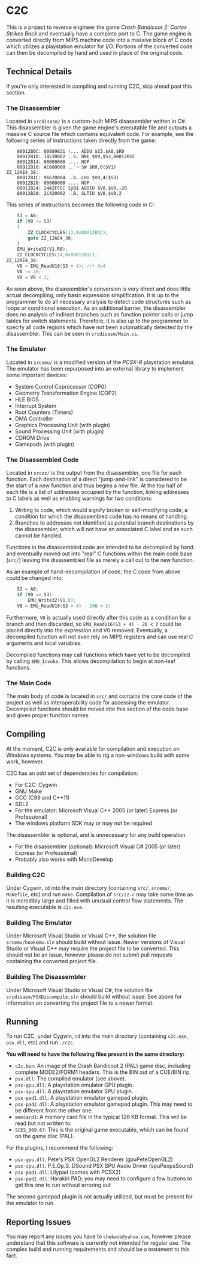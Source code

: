 # C2C #
This is a project to reverse engineer the game _Crash Bandicoot 2: Cortex Strikes Back_ and eventually have a complete port to C. The game engine is converted directly from MIPS machine code into a massive block of C code which utilizes a playstation emulator for I/O. Portions of the converted code can then be decompiled by hand and used in place of the original code.

## Technical Details ##
If you're only interested in compiling and running C2C, skip ahead past this section.

### The Disassembler ###
Located in `srcdisasm/` is a custom-built MIPS disassembler written in C#. This disassembler is given the game engine's executable file and outputs a massive C source file which contains equivalent code. For example, see the following series of instructions taken directly from the game:

```
	80012B0C: 00809821 !... ADDU $S3,$A0,$R0
	80012B10: 14530002 ..S. BNE $V0,$S3,80012B1C
	80012B14: 00000000 .... NOP
	80012B18: AC600000 ..`¬ SW $R0,0($V1)
ZZ_12AE4_38:
	80012B1C: 96620004 ..b. LHU $V0,4($S3)
	80012B20: 00000000 .... NOP
	80012B24: 2442FFEC ìÿB$ ADDIU $V0,$V0,-20
	80012B28: 2C420002 ..B, SLTIU $V0,$V0,2
```

This series of instructions becomes the following code in C:

```C
	S3 = A0;
	if (V0 != S3)
	{
		ZZ_CLOCKCYCLES(13,0x80012B1C);
		goto ZZ_12AE4_38;
	}
	EMU_Write32(V1,R0);
	ZZ_CLOCKCYCLES(14,0x80012B1C);
ZZ_12AE4_38:
	V0 = EMU_ReadU16(S3 + 4); //+ 0x4
	V0 -= 20;
	V0 = V0 < 2;
```

As seen above, the disassembler's conversion is very direct and does little actual decompiling, only basic expression simplification. It is up to the programmer to do all necessary analysis to detect code structures such as loops or conditional execution. As an additional barrier, the disassembler does no analysis of indirect branches such as function pointer calls or jump tables for switch statements. Therefore, it is also up to the programmer to specify all code regions which have not been automatically detected by the disassembler. This can be seen in `srcdisasm/Main.cs`.

### The Emulator ###
Located in `srcemu/` is a modified version of the _PCSX-R_ playstation emulator. The emulator has been repurposed into an external library to implement some important devices:

* System Control Coprocessor (COP0)
* Geometry Transformation Engine (COP2)
* HLE BIOS
* Interrupt System
* Root Counters (Timers)
* DMA Controller
* Graphics Processing Unit (with plugin)
* Sound Processing Unit (with plugin)
* CDROM Drive
* Gamepads (with plugin)

### The Disassembled Code ###
Located in `srczz/` is the output from the disassembler, one file for each function. Each destination of a direct "jump-and-link" is considered to be the start of a new function and thus begins a new file. At the top half of each file is a list of addresses occupied by the function, linking addresses to C labels as well as enabling warnings for two conditions:

1. Writing to code, which would signify broken or self-modifying code, a condition for which the disassembled code has no means of handling.
2. Branches to addresses not identified as potential branch destinations by the disassembler, which will not have an associated C label and as such cannot be handled.

Functions in the disassembled code are intended to be decompiled by hand and eventually moved out into "real" C functions within the main code base (`src/`) leaving the disassembled file as merely a call out to the new function.

As an example of hand-decompilation of code, the C code from above could be changed into:

```C
	S3 = A0;
	if (V0 == S3)
		EMU_Write32(V1,0);
	V0 = EMU_ReadU16(S3 + 4) - 20U < 2;
```

Furthermore, `V0` is actually used directly after this code as a condition for a branch and then discarded, so `EMU_ReadU16(S3 + 4) - 20 < 2` could be placed directly into the expression and V0 removed. Eventually, a decompiled function will not even rely on MIPS registers and can use real C arguments and local variables.

Decompiled functions may call functions which have yet to be decompiled by calling `EMU_Invoke`. This allows decompilation to begin at non-leaf functions.

### The Main Code ###
The main body of code is located in `src/` and contains the core code of the project as well as interoperability code for accessing the emulator. Decompiled functions should be moved into this section of the code base and given proper function names.

## Compiling ##
At the moment, C2C is only available for compilation and execution on Windows systems. You may be able to rig a non-windows build with some work, however.

C2C has an odd set of dependencies for compilation:

* For C2C: Cygwin
 * GNU Make
 * GCC (C99 and C++11)
 * SDL2
* For the emulator: Microsoft Visual C++ 2005 (or later) Express (or Professional)
 * The windows platform SDK may or may not be required

The disassembler is optional, and is unnecessary for any build operation.

* For the disassembler (optional): Microsoft Visual C# 2005 (or later) Express (or Professional)
 * Probably also works with MonoDevelop

### Building C2C ###
Under Cygwin, `cd` into the main directory (containing `src/`, `srcemu/`, `Makefile`, etc) and run `make`. Compilation of `src/zz.c` may take some time as it is incredibly large and filled with unusual control flow statements. The resulting executable is `c2c.exe`.

### Building The Emulator ###
Under Microsoft Visual Studio or Visual C++, the solution file `srcemu/hookemu.sln` should build without issue. Newer versions of Visual Studio or Visual C++ may require the project file to be converted. This should not be an issue, however please do not submit pull requests containing the converted project file.

### Building The Disassembler ###
Under Microsoft Visual Studio or Visual C#, the solution file `srcdisasm/PSXDiscompile.sln` should build without issue. See above for information on converting the project file to a newer format.

## Running ##
To run C2C, under Cygwin, `cd` into the main directory (containing `c2c.exe`, `psx.dll`, etc) and run `./c2c`.

__You will need to have the following files present in the same directory:__

* `c2c.bin`: An image of the Crash Bandicoot 2 (PAL) game disc, including complete MODE2/FORM1 headers. This is the BIN out of a CUE/BIN rip.
* `psx.dll`: The compiled emulator (see above).
* `psx-gpu.dll`: A playstation emulator GPU plugin.
* `psx-spu.dll`: A playstation emulator SPU plugin.
* `psx-pad1.dll`: A playstation emulator gamepad plugin.
* `psx-pad2.dll`: A playstation emulator gamepad plugin. This may need to be different from the other one.
* `memcard1`: A memory card file in the typical 128 KB format. This will be read but not written to.
* `SCES_009.67`: This is the original game executable, which can be found on the game disc (PAL).

For the plugins, I recommend the following:

* `psx-gpu.dll`: Pete's PSX OpenGL2 Renderer (gpuPeteOpenGL2)
* `psx-spu.dll`: P.E.Op.S. DSound PSX SPU Audio Driver (spuPeopsSound)
* `psx-pad1.dll`: Lilypad (comes with PCSX2)
* `psx-pad2.dll`: Harakiri PAD; you may need to configure a few buttons to get this one to run without erroring out

The second gamepad plugin is not actually utilized, but must be present for the emulator to run.

## Reporting Issues ##
You may report any issues you have to `chekwob@yahoo.com`, however please understand that this software is currently not intended for regular use. The complex build and running requirements and should be a testament to this fact.
